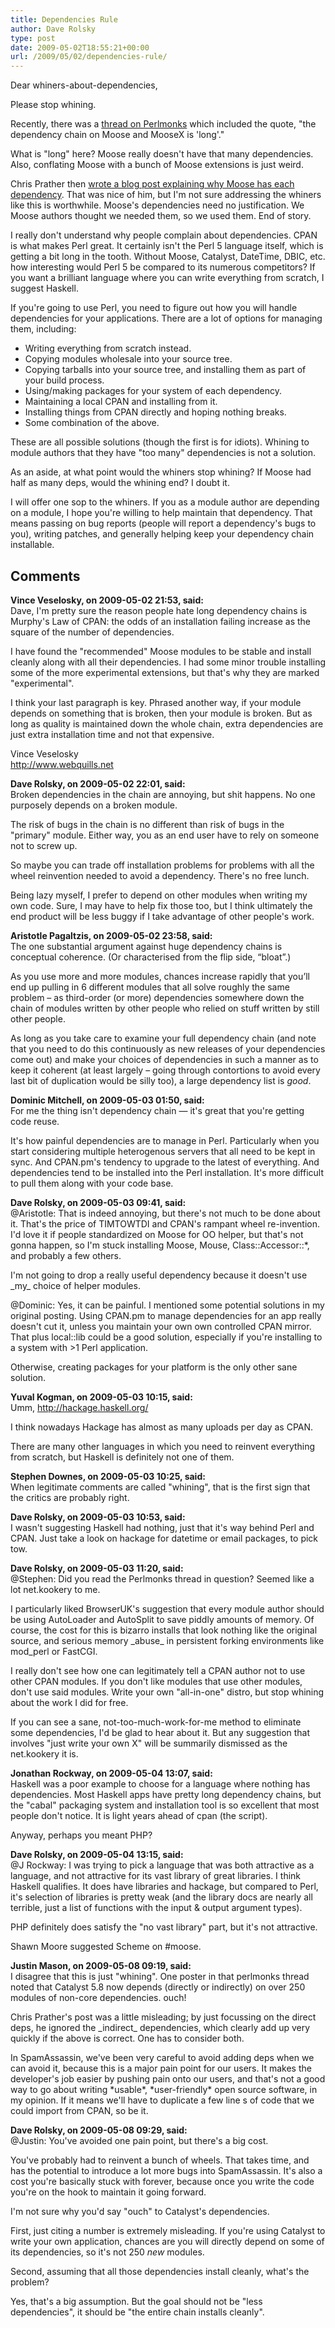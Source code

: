 ```yaml
---
title: Dependencies Rule
author: Dave Rolsky
type: post
date: 2009-05-02T18:55:21+00:00
url: /2009/05/02/dependencies-rule/
---
```

Dear whiners-about-dependencies,

Please stop whining.

Recently, there was a [thread on Perlmonks][1] which included the quote, "the dependency chain on Moose and MooseX is 'long'."

What is "long" here? Moose really doesn't have that many dependencies. Also, conflating Moose with a bunch of Moose extensions is just weird.

Chris Prather then [wrote a blog post explaining why Moose has each dependency][2]. That was nice of him, but I'm not sure addressing the whiners like this is worthwhile. Moose's dependencies need no justification. We Moose authors thought we needed them, so we used them. End of story.

I really don't understand why people complain about dependencies. CPAN is what makes Perl great. It certainly isn't the Perl 5 language itself, which is getting a bit long in the tooth. Without Moose, Catalyst, DateTime, DBIC, etc. how interesting would Perl 5 be compared to its numerous competitors? If you want a brilliant language where you can write everything from scratch, I suggest Haskell.

If you're going to use Perl, you need to figure out how you will handle dependencies for your applications. There are a lot of options for managing them, including:

  * Writing everything from scratch instead.
  * Copying modules wholesale into your source tree.
  * Copying tarballs into your source tree, and installing them as part of your build process.
  * Using/making packages for your system of each dependency.
  * Maintaining a local CPAN and installing from it.
  * Installing things from CPAN directly and hoping nothing breaks.
  * Some combination of the above.

These are all possible solutions (though the first is for idiots). Whining to module authors that they have "too many" dependencies is not a solution.

As an aside, at what point would the whiners stop whining? If Moose had half as many deps, would the whining end? I doubt it.

I will offer one sop to the whiners. If you as a module author are depending on a module, I hope you're willing to help maintain that dependency. That means passing on bug reports (people will report a dependency's bugs to you), writing patches, and generally helping keep your dependency chain installable.

 [1]: http://perlmonks.org/?node_id=760581
 [2]: http://chris.prather.org/perl/moose-dependencies-a-lurid-tale/

## Comments

**Vince Veselosky, on 2009-05-02 21:53, said:**  
Dave, I'm pretty sure the reason people hate long dependency chains is Murphy's Law of CPAN: the odds of an installation failing increase as the square of the number of dependencies.

I have found the "recommended" Moose modules to be stable and install cleanly along with all their dependencies. I had some minor trouble installing some of the more experimental extensions, but that's why they are marked "experimental".

I think your last paragraph is key. Phrased another way, if your module depends on something that is broken, then your module is broken. But as long as quality is maintained down the whole chain, extra dependencies are just extra installation time and not that expensive.

Vince Veselosky  
<a href="http://www.webquills.net" rel="nofollow ugc">http://www.webquills.net</a>

**Dave Rolsky, on 2009-05-02 22:01, said:**  
Broken dependencies in the chain are annoying, but shit happens. No one purposely depends on a broken module.

The risk of bugs in the chain is no different than risk of bugs in the "primary" module. Either way, you as an end user have to rely on someone not to screw up.

So maybe you can trade off installation problems for problems with all the wheel reinvention needed to avoid a dependency. There's no free lunch.

Being lazy myself, I prefer to depend on other modules when writing my own code. Sure, I may have to help fix those too, but I think ultimately the end product will be less buggy if I take advantage of other people's work.

**Aristotle Pagaltzis, on 2009-05-02 23:58, said:**  
The one substantial argument against huge dependency chains is conceptual coherence. (Or characterised from the flip side, “bloat”.)

As you use more and more modules, chances increase rapidly that you’ll end up pulling in 6 different modules that all solve roughly the same problem – as third-order (or more) dependencies somewhere down the chain of modules written by other people who relied on stuff written by still other people.

As long as you take care to examine your full dependency chain (and note that you need to do this continuously as new releases of your dependencies come out) and make your choices of dependencies in such a manner as to keep it coherent (at least largely – going through contortions to avoid every last bit of duplication would be silly too), a large dependency list is _good_.

**Dominic Mitchell, on 2009-05-03 01:50, said:**  
For me the thing isn't dependency chain — it's great that you're getting code reuse.

It's how painful dependencies are to manage in Perl. Particularly when you start considering multiple heterogenous servers that all need to be kept in sync. And CPAN.pm's tendency to upgrade to the latest of everything. And dependencies tend to be installed into the Perl installation. It's more difficult to pull them along with your code base.

**Dave Rolsky, on 2009-05-03 09:41, said:**  
@Aristotle: That is indeed annoying, but there's not much to be done about it. That's the price of TIMTOWTDI and CPAN's rampant wheel re-invention. I'd love it if people standardized on Moose for OO helper, but that's not gonna happen, so I'm stuck installing Moose, Mouse, Class::Accessor::*, and probably a few others.

I'm not going to drop a really useful dependency because it doesn't use \_my\_ choice of helper modules.

@Dominic: Yes, it can be painful. I mentioned some potential solutions in my original posting. Using CPAN.pm to manage dependencies for an app really doesn't cut it, unless you maintain your own own controlled CPAN mirror. That plus local::lib could be a good solution, especially if you're installing to a system with >1 Perl application.

Otherwise, creating packages for your platform is the only other sane solution.

**Yuval Kogman, on 2009-05-03 10:15, said:**  
Umm, <a href="http://hackage.haskell.org/" rel="nofollow ugc">http://hackage.haskell.org/</a>

I think nowadays Hackage has almost as many uploads per day as CPAN.

There are many other languages in which you need to reinvent everything from scratch, but Haskell is definitely not one of them.

**Stephen Downes, on 2009-05-03 10:25, said:**  
When legitimate comments are called "whining", that is the first sign that the critics are probably right.

**Dave Rolsky, on 2009-05-03 10:53, said:**  
I wasn't suggesting Haskell had nothing, just that it's way behind Perl and CPAN. Just take a look on hackage for datetime or email packages, to pick tow.

**Dave Rolsky, on 2009-05-03 11:20, said:**  
@Stephen: Did you read the Perlmonks thread in question? Seemed like a lot net.kookery to me.

I particularly liked BrowserUK's suggestion that every module author should be using AutoLoader and AutoSplit to save piddly amounts of memory. Of course, the cost for this is bizarro installs that look nothing like the original source, and serious memory \_abuse\_ in persistent forking environments like mod_perl or FastCGI.

I really don't see how one can legitimately tell a CPAN author not to use other CPAN modules. If you don't like modules that use other modules, don't use said modules. Write your own "all-in-one" distro, but stop whining about the work I did for free.

If you can see a sane, not-too-much-work-for-me method to eliminate some dependencies, I'd be glad to hear about it. But any suggestion that involves "just write your own X" will be summarily dismissed as the net.kookery it is.

**Jonathan Rockway, on 2009-05-04 13:07, said:**  
Haskell was a poor example to choose for a language where nothing has dependencies. Most Haskell apps have pretty long dependency chains, but the "cabal" packaging system and installation tool is so excellent that most people don't notice. It is light years ahead of cpan (the script).

Anyway, perhaps you meant PHP?

**Dave Rolsky, on 2009-05-04 13:15, said:**  
@J Rockway: I was trying to pick a language that was both attractive as a language, and not attractive for its vast library of great libraries. I think Haskell qualifies. It does have libraries and hackage, but compared to Perl, it's selection of libraries is pretty weak (and the library docs are nearly all terrible, just a list of functions with the input & output argument types).

PHP definitely does satisfy the "no vast library" part, but it's not attractive.

Shawn Moore suggested Scheme on #moose.

**Justin Mason, on 2009-05-08 09:19, said:**  
I disagree that this is just "whining". One poster in that perlmonks thread noted that Catalyst 5.8 now depends (directly or indirectly) on over 250 modules of non-core dependencies. ouch!

Chris Prather's post was a little misleading; by just focussing on the direct deps, he ignored the \_indirect\_ dependencies, which clearly add up very quickly if the above is correct. One has to consider both.

In SpamAssassin, we've been very careful to avoid adding deps when we can avoid it, because this is a major pain point for our users. It makes the developer's job easier by pushing pain onto our users, and that's not a good way to go about writing \*usable\*, \*user-friendly\* open source software, in my opinion. If it means we'll have to duplicate a few line s of code that we could import from CPAN, so be it.

**Dave Rolsky, on 2009-05-08 09:29, said:**  
@Justin: You've avoided one pain point, but there's a big cost.

You've probably had to reinvent a bunch of wheels. That takes time, and has the potential to introduce a lot more bugs into SpamAssassin. It's also a cost you're basically stuck with forever, because once you write the code you're on the hook to maintain it going forward.

I'm not sure why you'd say "ouch" to Catalyst's dependencies.

First, just citing a number is extremely misleading. If you're using Catalyst to write your own application, chances are you will directly depend on some of its dependencies, so it's not 250 _new_ modules.

Second, assuming that all those dependencies install cleanly, what's the problem?

Yes, that's a big assumption. But the goal should not be "less dependencies", it should be "the entire chain installs cleanly".